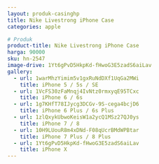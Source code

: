 ```yaml
---
layout: produk-casinghp
title: Nike Livestrong iPhone Case
categories: apple

# Produk
product-title: Nike Livestrong iPhone Case
harga: 90000
sku: hn-2547
image-drive: 1Yt6gPvD5HkpKd-fHwoG3E5zadS6aiLav
gallery:
  - url: 1warMhzYimim5v1gxRuNdDXf1UqGa2MWi
    title: iPhone 5 / 5s / SE
  - url: 1VcFS30zFaMnqj4IvNtz0rmxyqE95TCxc
    title: iPhone 6 / 6s
  - url: 1g7KHfT78IJycg3DCGv-9S-cega4bcjD6
    title: iPhone 6 Plus / 6s Plus
  - url: 1zlQxykUbwoKeisW1a2ycQ1MSz27QJ0ys
    title: iPhone 7 / 8
  - url: 10H9LUouR8m4xDNd-F08qUcrBMdWPBtar
    title: iPhone 7 Plus / 8 Plus
  - url: 1Yt6gPvD5HkpKd-fHwoG3E5zadS6aiLav
    title: iPhone X
---
```

